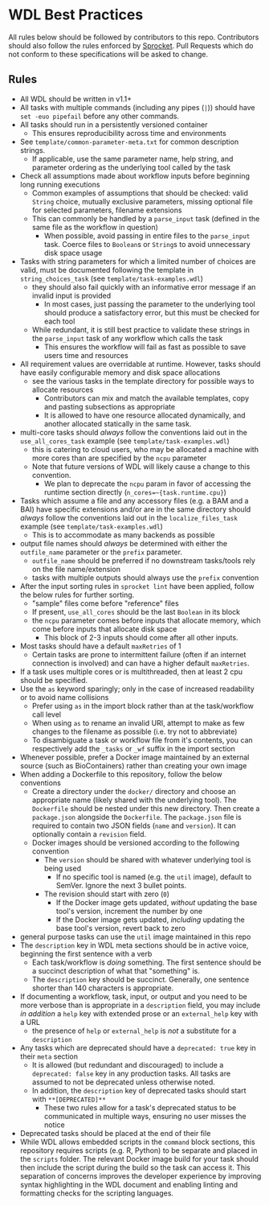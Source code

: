 # WDL Best Practices

All rules below should be followed by contributors to this repo. Contributors should also follow the rules enforced by [Sprocket](https://sprocket.bio/). Pull Requests which do not conform to these specifications will be asked to change.

## Rules

- All WDL should be written in v1.1+
- All tasks with multiple commands (including any pipes (`|`)) should have `set -euo pipefail` before any other commands.
- All tasks should run in a persistently versioned container
  - This ensures reproducibility across time and environments
- See `template/common-parameter-meta.txt` for common description strings.
  - If applicable, use the same parameter name, help string, and parameter ordering as the underlying tool called by the task
- Check all assumptions made about workflow inputs before beginning long running executions
  - Common examples of assumptions that should be checked: valid `String` choice, mutually exclusive parameters, missing optional file for selected parameters, filename extensions
  - This can commonly be handled by a `parse_input` task (defined in the same file as the workflow in question)
    - When possible, avoid passing in entire files to the `parse_input` task. Coerce files to `Boolean`s or `String`s to avoid unnecessary disk space usage
- Tasks with string parameters for which a limited number of choices are valid, must be documented following the template in `string_choices_task` (see `template/task-examples.wdl`)
  - they should also fail quickly with an informative error message if an invalid input is provided
    - In most cases, just passing the parameter to the underlying tool should produce a satisfactory error, but this must be checked for each tool
  - While redundant, it is still best practice to validate these strings in the `parse_input` task of any workflow which calls the task
    - This ensures the workflow will fail as fast as possible to save users time and resources
- All requirement values are overridable at runtime. However, tasks should have easily configurable memory and disk space allocations
  - see the various tasks in the template directory for possible ways to allocate resources
    - Contributors can mix and match the available templates, copy and pasting subsections as appropriate
    - It is allowed to have one resource allocated dynamically, and another allocated statically in the same task.
- multi-core tasks should *always* follow the conventions laid out in the `use_all_cores_task` example (see `template/task-examples.wdl`)
  - this is catering to cloud users, who may be allocated a machine with more cores than are specified by the `ncpu` parameter
  - Note that future versions of WDL will likely cause a change to this convention.
    - We plan to deprecate the `ncpu` param in favor of accessing the runtime section directly (`n_cores=~{task.runtime.cpu}`)
- Tasks which assume a file and any accessory files (e.g. a BAM and a BAI) have specific extensions and/or are in the same directory should *always* follow the conventions laid out in the `localize_files_task` example (see `template/task-examples.wdl`)
  - This is to accommodate as many backends as possible
- output file names should *always* be determined with either the `outfile_name` parameter or the `prefix` parameter.
  - `outfile_name` should be preferred if no downstream tasks/tools rely on the file name/extension
  - tasks with multiple outputs should always use the `prefix` convention
- After the input sorting rules in `sprocket lint` have been applied, follow the below rules for further sorting.
  - "sample" files come before "reference" files
  - If present, `use_all_cores` should be the last `Boolean` in its block
  - the `ncpu` parameter comes before inputs that allocate memory, which come before inputs that allocate disk space
    - This block of 2-3 inputs should come after all other inputs.
- Most tasks should have a default `maxRetries` of 1
  - Certain tasks are prone to intermittent failure (often if an internet connection is involved) and can have a higher default `maxRetries`.
- If a task uses multiple cores or is multithreaded, then at least 2 cpu should be specified.
- Use the `as` keyword sparingly; only in the case of increased readability or to avoid name collisions
  - Prefer using `as` in the import block rather than at the task/workflow call level
  - When using `as` to rename an invalid URI, attempt to make as few changes to the filename as possible (i.e. try not to abbreviate)
  - To disambiguate a task or workflow file from it's contents, you can respectively add the `_tasks` or `_wf` suffix in the import section
- Whenever possible, prefer a Docker image maintained by an external source (such as BioContainers) rather than creating your own image
- When adding a Dockerfile to this repository, follow the below conventions
  - Create a directory under the `docker/` directory and choose an appropriate name (likely shared with the underlying tool). The `Dockerfile` should be nested under this new directory. Then create a `package.json` alongside the `Dockerfile`. The `package.json` file is required to contain two JSON fields (`name` and `version`). It can optionally contain a `revision` field.
  - Docker images should be versioned according to the following convention
    - The `version` should be shared with whatever underlying tool is being used
      - If no specific tool is named (e.g. the `util` image), default to SemVer. Ignore the next 3 bullet points.
    - The revision should start with zero (`0`)
      - If the Docker image gets updated, *without* updating the base tool's version, increment the number by one
      - If the Docker image gets updated, *including* updating the base tool's version, revert back to zero
- general purpose tasks can use the `util` image maintained in this repo
- The `description` key in WDL meta sections should be in active voice, beginning the first sentence with a verb
  - Each task/workflow is _doing_ something. The first sentence should be a succinct description of what that "something" is.
  - The `description` key should be succinct. Generally, one sentence shorter than 140 characters is appropriate.
- If documenting a workflow, task, input, or output and you need to be more verbose than is appropriate in a `description` field, you may include _in addition_ a `help` key with extended prose or an `external_help` key with a URL
  - the presence of `help` or `external_help` is _not_ a substitute for a `description`
- Any tasks which are deprecated should have a `deprecated: true` key in their `meta` section
  - It is allowed (but redundant and discouraged) to include a `deprecated: false` key in any production tasks. All tasks are assumed to not be deprecated unless otherwise noted.
  - In addition, the `description` key of deprecated tasks should start with `**[DEPRECATED]**`
    - These two rules allow for a task's deprecated status to be communicated in multiple ways, ensuring no user misses the notice
- Deprecated tasks should be placed at the end of their file
- While WDL allows embedded scripts in the `command` block sections, this repository requires scripts (e.g. R, Python) to be separate and placed in the `scripts` folder. The relevant Docker image build for your task should then include the script during the build so the task can access it. This separation of concerns improves the developer experience by improving syntax highlighting in the WDL document and enabling linting and formatting checks for the scripting languages.